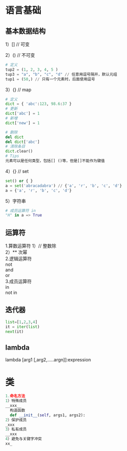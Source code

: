 #  语言基础
## 基本数据结构  
1）[] // 可变  

2）() // 不可变  
```python
# 定义
tup2 = (1, 2, 3, 4, 5 )
tup3 = "a", "b", "c", "d" // 任意用逗号隔开，默认元组
tup1 = (50,) // 只有一个元素时，后面使用逗号
```
3）{} // map   
```python
# 定义
dict = { 'abc':123, 98.6:37 }  
# 更新
dict['abc'] = 1
# 新增
dict['new'] = 1

# 删除
del dict  
del dict['abc']
# 清除条目
dict.clear()
# Tips
元素可以是任何类型，包括[] ()等，但是[]不能作为键值
```
4）{} // set  
```python
set() or { }
a = set('abracadabra') // {'a', 'r', 'b', 'c', 'd'}
a = {'a', 'r', 'b', 'c', 'd'}

```
5）字符串  
```python
# 成员运算符 in
"H" in a => True

```
## 运算符  
1.算数运算符
1）// 整数除  
2）** 次幂  
2.逻辑运算符  
not  
and  
or  
3.成员运算符  
in  
not in  
## 迭代器
```python
list=[1,2,3,4]
it = iter(list)
next(it)
```
## lambda 
lambda [arg1 [,arg2,.....argn]]:expression  

# 类  
```python
1.命名方法
1）特殊成员
__xxx__ 
  构造函数
  def __init__(self, args1, args2):
2）保护成员
_xxx 
3）私有成员
__xxx 
4）避免与关键字冲突
xx_

```
## 
